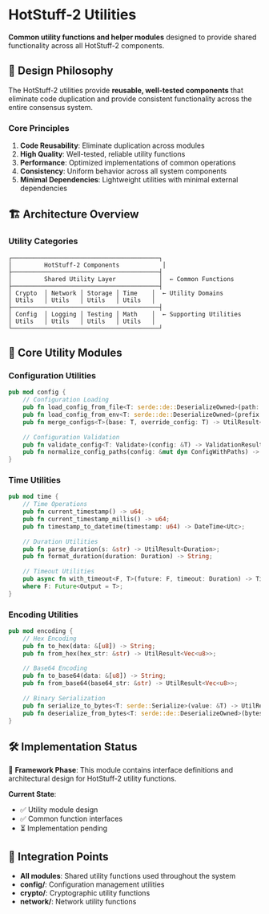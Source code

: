 # HotStuff-2 Utilities

**Common utility functions and helper modules** designed to provide shared functionality across all HotStuff-2 components.

## 🎯 Design Philosophy

The HotStuff-2 utilities provide **reusable, well-tested components** that eliminate code duplication and provide consistent functionality across the entire consensus system.

### Core Principles

1. **Code Reusability**: Eliminate duplication across modules
2. **High Quality**: Well-tested, reliable utility functions
3. **Performance**: Optimized implementations of common operations
4. **Consistency**: Uniform behavior across all system components
5. **Minimal Dependencies**: Lightweight utilities with minimal external dependencies

## 🏗️ Architecture Overview

### Utility Categories

```
┌─────────────────────────────────────────┐
│         HotStuff-2 Components            │
├─────────────────────────────────────────┤
│         Shared Utility Layer            │  ← Common Functions
├─────────────────────────────────────────┤
│ Crypto  │ Network │ Storage │ Time    │  ← Utility Domains
│ Utils   │ Utils   │ Utils   │ Utils   │
├─────────────────────────────────────────┤
│ Config  │ Logging │ Testing │ Math    │  ← Supporting Utilities
│ Utils   │ Utils   │ Utils   │ Utils   │
└─────────────────────────────────────────┘
```

## 🔧 Core Utility Modules

### Configuration Utilities

```rust
pub mod config {
    // Configuration Loading
    pub fn load_config_from_file<T: serde::de::DeserializeOwned>(path: &Path) -> UtilResult<T>;
    pub fn load_config_from_env<T: serde::de::DeserializeOwned>(prefix: &str) -> UtilResult<T>;
    pub fn merge_configs<T>(base: T, override_config: T) -> UtilResult<T>;
    
    // Configuration Validation
    pub fn validate_config<T: Validate>(config: &T) -> ValidationResult;
    pub fn normalize_config_paths(config: &mut dyn ConfigWithPaths) -> UtilResult<()>;
}
```

### Time Utilities

```rust
pub mod time {
    // Time Operations
    pub fn current_timestamp() -> u64;
    pub fn current_timestamp_millis() -> u64;
    pub fn timestamp_to_datetime(timestamp: u64) -> DateTime<Utc>;
    
    // Duration Utilities
    pub fn parse_duration(s: &str) -> UtilResult<Duration>;
    pub fn format_duration(duration: Duration) -> String;
    
    // Timeout Utilities
    pub async fn with_timeout<F, T>(future: F, timeout: Duration) -> TimeoutResult<T>
    where F: Future<Output = T>;
}
```

### Encoding Utilities

```rust
pub mod encoding {
    // Hex Encoding
    pub fn to_hex(data: &[u8]) -> String;
    pub fn from_hex(hex_str: &str) -> UtilResult<Vec<u8>>;
    
    // Base64 Encoding
    pub fn to_base64(data: &[u8]) -> String;
    pub fn from_base64(base64_str: &str) -> UtilResult<Vec<u8>>;
    
    // Binary Serialization
    pub fn serialize_to_bytes<T: serde::Serialize>(value: &T) -> UtilResult<Vec<u8>>;
    pub fn deserialize_from_bytes<T: serde::de::DeserializeOwned>(bytes: &[u8]) -> UtilResult<T>;
}
```

## 🛠️ Implementation Status

🚧 **Framework Phase**: This module contains interface definitions and architectural design for HotStuff-2 utility functions.

**Current State**: 
- ✅ Utility module design
- ✅ Common function interfaces
- ⏳ Implementation pending

## 🔗 Integration Points

- **All modules**: Shared utility functions used throughout the system
- **config/**: Configuration management utilities
- **crypto/**: Cryptographic utility functions
- **network/**: Network utility functions
